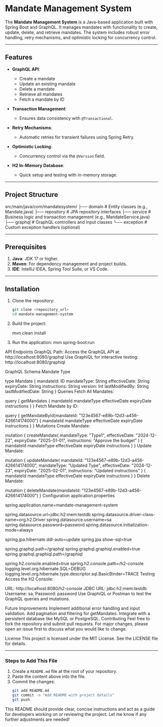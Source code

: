 # Mandate Management System

The **Mandate Management System** is a Java-based application built with Spring Boot and GraphQL. It manages mandates with functionality to create, update, delete, and retrieve mandates. The system includes robust error handling, retry mechanisms, and optimistic locking for concurrency control.

---

## Features

- **GraphQL API**:
  - Create a mandate
  - Update an existing mandate
  - Delete a mandate
  - Retrieve all mandates
  - Fetch a mandate by ID

- **Transaction Management**:
  - Ensures data consistency with `@Transactional`.

- **Retry Mechanisms**:
  - Automatic retries for transient failures using Spring Retry.

- **Optimistic Locking**:
  - Concurrency control via the `@Version` field.

- **H2 In-Memory Database**:
  - Quick setup and testing with in-memory storage.

---

## Project Structure

src/main/java/com/mandatesystem/ ├── domain # Entity classes (e.g., Mandate.java) ├── repository # JPA repository interfaces ├── service # Business logic and transaction management (e.g., MandateService.java) ├── graphql # GraphQL controllers and input classes └── exception # Custom exception handlers (optional)


---

## Prerequisites

1. **Java**: JDK 17 or higher.
2. **Maven**: For dependency management and project builds.
3. **IDE**: IntelliJ IDEA, Spring Tool Suite, or VS Code.

---

## Installation

1. Clone the repository:
   ```bash
   git clone <repository_url>
   cd mandate-management-system
2. Build the project:

   mvn clean install

3. Run the application:
    mvn spring-boot:run

API Endpoints
GraphQL Path:
Access the GraphQL API at: http://localhost:8080/graphql
Use GraphiQL for interactive testing: http://localhost:8080/graphiql

GraphQL Schema
Mandate Type

type Mandate {
    mandateId: ID
    mandateType: String
    effectiveDate: String
    expiryDate: String
    instructions: String
    version: Int
    lastModifiedBy: String
    lastModifiedDate: String
}
Queries
Fetch All Mandates:


query {
    getMandates {
        mandateId
        mandateType
        effectiveDate
        expiryDate
        instructions
    }
}
Fetch Mandate by ID:


query {
    getMandateById(mandateId: "123e4567-e89b-12d3-a456-426614174000") {
        mandateId
        mandateType
        effectiveDate
        expiryDate
        instructions
    }
}
Mutations
Create Mandate:


mutation {
    createMandate(
        mandateType: "Type1",
        effectiveDate: "2024-12-22",
        expiryDate: "2025-01-01",
        instructions: "Approve the budget"
    ) {
        mandateId
        mandateType
        effectiveDate
        expiryDate
        instructions
    }
}
Update Mandate:


mutation {
    updateMandate(
        mandateId: "123e4567-e89b-12d3-a456-426614174000",
        mandateType: "Updated Type",
        effectiveDate: "2024-12-23",
        expiryDate: "2025-02-01",
        instructions: "Updated instructions"
    ) {
        mandateId
        mandateType
        effectiveDate
        expiryDate
        instructions
    }
}
Delete Mandate:


mutation {
    deleteMandate(mandateId: "123e4567-e89b-12d3-a456-426614174000")
}
Configuration
application.properties

spring.application.name=mandate-management-system

spring.datasource.url=jdbc:h2:mem:testdb
spring.datasource.driver-class-name=org.h2.Driver
spring.datasource.username=sa
spring.datasource.password=password
spring.datasource.initialization-mode=always

spring.jpa.hibernate.ddl-auto=update
spring.jpa.show-sql=true

spring.graphql.path=/graphql
spring.graphql.graphiql.enabled=true
spring.graphql.graphiql.path=/graphiql

spring.h2.console.enabled=true
spring.h2.console.path=/h2-console
logging.level.org.hibernate.SQL=DEBUG
logging.level.org.hibernate.type.descriptor.sql.BasicBinder=TRACE
Testing
Access the H2 Console:

URL: http://localhost:8080/h2-console
JDBC URL: jdbc:h2:mem:testdb
Username: sa, Password: password
Use GraphiQL or Postman to test the GraphQL queries and mutations.

Future Improvements
Implement additional error handling and input validation.
Add pagination and filtering for getMandates.
Integrate with a persistent database like MySQL or PostgreSQL.
Contributing
Feel free to fork the repository and submit pull requests. For major changes, please open an issue first to discuss what you would like to change.

License
This project is licensed under the MIT License. See the LICENSE file for details.


---

### Steps to Add This File
1. Create a `README.md` file at the root of your repository.
2. Paste the content above into the file.
3. Commit the changes:
   ```bash
   git add README.md
   git commit -m "Add README with project details"
   git push
This README should provide clear, concise instructions and act as a guide for developers working on or reviewing the project. Let me know if any further adjustments are needed!